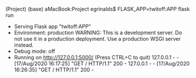 (Project) (base) aMacBook:Project egrinalds$ FLASK_APP=twitoff:APP flask run
 * Serving Flask app "twitoff:APP"
 * Environment: production
   WARNING: This is a development server. Do not use it in a production deployment.
   Use a production WSGI server instead.
 * Debug mode: off
 * Running on http://127.0.0.1:5000/ (Press CTRL+C to quit)
127.0.0.1 - - [17/Aug/2020 16:17:25] "GET / HTTP/1.1" 200 -
127.0.0.1 - - [17/Aug/2020 16:26:35] "GET / HTTP/1.1" 200 -


